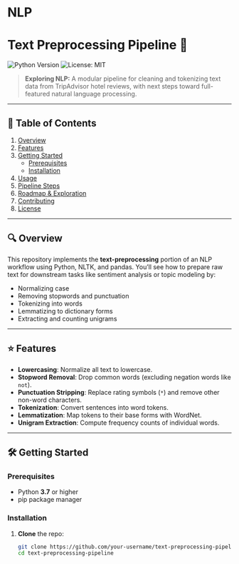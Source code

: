 # NLP

# Text Preprocessing Pipeline 🚀
![Python Version](https://img.shields.io/badge/python-3.7%2B-blue)
![License: MIT](https://img.shields.io/badge/license-MIT-green)

> **Exploring NLP:** A modular pipeline for cleaning and tokenizing text data from TripAdvisor hotel reviews, with next steps toward full-featured natural language processing.

---

## 📖 Table of Contents
1. [Overview](#overview)  
2. [Features](#features)  
3. [Getting Started](#getting-started)  
   - [Prerequisites](#prerequisites)  
   - [Installation](#installation)  
4. [Usage](#usage)  
5. [Pipeline Steps](#pipeline-steps)  
6. [Roadmap & Exploration](#roadmap--exploration)  
7. [Contributing](#contributing)  
8. [License](#license)  

---

## 🔍 Overview
This repository implements the **text-preprocessing** portion of an NLP workflow using Python, NLTK, and pandas. You’ll see how to prepare raw text for downstream tasks like sentiment analysis or topic modeling by:

- Normalizing case  
- Removing stopwords and punctuation  
- Tokenizing into words  
- Lemmatizing to dictionary forms  
- Extracting and counting unigrams  

---

## ⭐ Features
- **Lowercasing**: Normalize all text to lowercase.  
- **Stopword Removal**: Drop common words (excluding negation words like `not`).  
- **Punctuation Stripping**: Replace rating symbols (`*`) and remove other non-word characters.  
- **Tokenization**: Convert sentences into word tokens.  
- **Lemmatization**: Map tokens to their base forms with WordNet.  
- **Unigram Extraction**: Compute frequency counts of individual words.  

---

## 🛠 Getting Started

### Prerequisites
- Python **3.7** or higher  
- pip package manager  

### Installation
1. **Clone** the repo:  
   ```bash
   git clone https://github.com/your-username/text-preprocessing-pipeline.git
   cd text-preprocessing-pipeline
